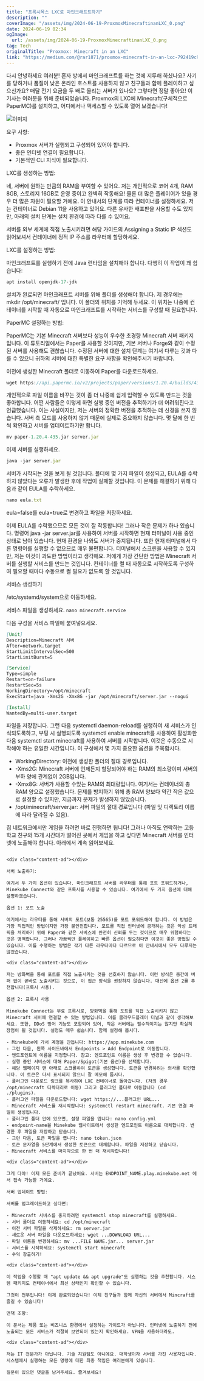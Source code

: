 ```yaml
---
title: "프록시목스 LXC로 마인크래프트하기"
description: ""
coverImage: "/assets/img/2024-06-19-ProxmoxMinecraftinanLXC_0.png"
date: 2024-06-19 02:34
ogImage: 
  url: /assets/img/2024-06-19-ProxmoxMinecraftinanLXC_0.png
tag: Tech
originalTitle: "Proxmox: Minecraft in an LXC"
link: "https://medium.com/@rar1871/proxmox-minecraft-in-an-lxc-792419c93b16"
---
```



다시 안녕하세요 여러분! 혼자 방에서 마인크래프트를 하는 것에 지루해 하셨나요? 사기를 당하거나 품질이 낮은 온라인 호스트를 사용하지 않고 친구들과 함께 플레이하고 싶으신가요? 매달 전기 요금을 두 배로 올리는 서버가 있나요? 그렇다면 정말 좋아요! 이 기사는 여러분을 위해 준비되었습니다. Proxmox의 LXC에 Minecraft(구체적으로 PaperMC)를 설치하고, 어디에서나 액세스할 수 있도록 열어 보겠습니다!

![이미지](/assets/img/2024-06-19-ProxmoxMinecraftinanLXC_0.png)

요구 사항:

- Proxmox 서버가 실행되고 구성되어 있어야 합니다.
- 좋은 인터넷 연결이 필요합니다.
- 기본적인 CLI 지식이 필요합니다.

<div class="content-ad"></div>

LXC를 생성하는 방법:

네, 서버에 원하는 만큼의 RAM을 부여할 수 있어요. 저는 개인적으로 코어 4개, RAM 8GB, 스토리지 16GB로 운영 중이고 완벽히 작동해요! 물론 더 많은 플레이어가 있을 경우 더 많은 자원이 필요할 거에요. 이 안내서의 단계를 따라 컨테이너를 설정하세요. 저는 컨테이너로 Debian 11을 사용하고 있어요. 다른 유사한 배포판을 사용할 수도 있지만, 아래의 설치 단계는 설치 환경에 따라 다를 수 있어요.

서버를 외부 세계에 직접 노출시키려면 해당 가이드의 Assigning a Static IP 섹션도 읽어보셔서 컨테이너에 정적 IP 주소를 라우터에 할당하세요.

<div class="content-ad"></div>

LXC를 설정하는 방법:

마인크래프트를 실행하기 전에 Java 런타임을 설치해야 합니다. 다행히 이 작업이 꽤 쉽습니다:

```js
apt install openjdk-17-jdk
```

설치가 완료되면 마인크래프트 서버를 위해 폴더를 생성해야 합니다. 제 경우에는 mkdir /opt/minecraft/ 입니다. 이 폴더의 위치를 기억해 두세요. 이 위치는 나중에 컨테이너를 시작할 때 자동으로 마인크래프트를 시작하는 서비스를 구성할 때 필요합니다.

<div class="content-ad"></div>

PaperMC 설정하는 방법:

PaperMC는 기본 Minecraft 서버보다 성능이 우수한 초경량 Minecraft 서버 패키지입니다. 이 튜토리얼에서는 Paper를 사용할 것이지만, 기본 서버나 Forge와 같이 수정된 서버를 사용해도 괜찮습니다. 수정된 서버에 대한 설치 단계는 여기서 다루는 것과 다를 수 있으니 귀하의 서버에 대한 특별한 요구 사항을 확인해주시기 바랍니다.

이전에 생성한 Minecraft 폴더로 이동하여 Paper를 다운로드하세요.

```js
wget https://api.papermc.io/v2/projects/paper/versions/1.20.4/builds/435/downloads/paper-1.20.4-435.jar
```

<div class="content-ad"></div>

개인적으로 파일 이름을 바꾸는 것이 좀 더 나중에 쉽게 입력할 수 있도록 만드는 것을 좋아합니다. 어떤 사람들은 이렇게 하면 실행 중인 버전을 추적하기가 더 어려워진다고 언급했습니다. 이는 사실이지만, 저는 서버의 정확한 버전을 추적하는 데 신경을 쓰지 않습니다. 서버 측 모드를 사용하지 않기 때문에 실제로 중요하지 않습니다. 몇 달에 한 번씩 확인하고 서버를 업데이트하기만 합니다.

```js
mv paper-1.20.4-435.jar server.jar
```

이제 서버를 실행하세요.

```js
java -jar server.jar
```

<div class="content-ad"></div>

서버가 시작되는 것을 보게 될 것입니다. 폴더에 몇 가지 파일이 생성되고, EULA를 수락하지 않았다는 오류가 발생한 후에 작업이 실패할 것입니다. 이 문제를 해결하기 위해 다음과 같이 EULA를 수락하세요.

```js
nano eula.txt
```

eula=false를 eula=true로 변경하고 파일을 저장하세요.

이제 EULA를 수락했으므로 모든 것이 잘 작동합니다! 그러나 작은 문제가 하나 있습니다. 명령어 java -jar server.jar를 사용하여 서버를 시작하면 현재 터미널이 사용 중인 상태로 남아 있습니다. 현재 환경을 나와도 서버가 중지됩니다. 또한 현재 터미널에서 다른 명령어를 실행할 수 없으므로 매우 불편합니다. 터미널에서 스크린을 사용할 수 있지만, 저는 이것이 과도한 방법이라고 생각해요. 저에게 가장 간단한 방법은 Minecraft 서버를 실행할 서비스를 만드는 것입니다. 컨테이너를 켤 때 자동으로 시작하도록 구성하여 필요할 때마다 수동으로 켤 필요가 없도록 할 것입니다.

<div class="content-ad"></div>

서비스 생성하기

/etc/systemd/system으로 이동하세요.

서비스 파일을 생성하세요. `nano minecraft.service`

다음 구성을 서비스 파일에 붙여넣으세요.

<div class="content-ad"></div>

```markdown
[Unit]
Description=Minecraft 서버
After=network.target
StartLimitIntervalSec=500
StartLimitBurst=5

[Service]
Type=simple
Restart=on-failure
RestartSec=5s
WorkingDirectory=/opt/minecraft
ExecStart=java -Xms2G -Xmx8G -jar /opt/minecraft/server.jar --nogui

[Install]
WantedBy=multi-user.target
```

파일을 저장합니다. 그런 다음 systemctl daemon-reload를 실행하여 새 서비스가 인식되도록하고, 부팅 시 실행되도록 systemctl enable minecraft를 사용하여 활성화한 다음 systemctl start minecraft를 사용하여 서버를 시작합니다. 이것은 수동으로 시작해야 하는 유일한 시간입니다. 이 구성에서 몇 가지 중요한 옵션을 주목합시다.

- WorkingDirectory: 이전에 생성한 폴더의 절대 경로입니다.
- -Xms2G: Minecraft 서버에 언제든지 할당되어야 하는 RAM의 최소량이며 서버의 부하 양에 관계없이 2GB입니다.
- -Xmx8G: 서버가 사용할 수있는 RAM의 최대량입니다. 여기서는 컨테이너의 총 RAM 양으로 설정했습니다. 문제를 방지하기 위해 총 RAM 양보다 약간 작은 값으로 설정할 수 있지만, 지금까지 문제가 발생하지 않았습니다.
- /opt/minecraft/server.jar: 서버 파일의 절대 경로입니다 (파일 및 디렉토리 이름에 따라 달라질 수 있음).

집 네트워크에서만 게임을 하려면 바로 진행하면 됩니다! 그러나 아직도 연락하는 고등학교 친구와 15개 시간대가 떨어진 곳에서 게임을 하고 싶다면 Minecraft 서버를 인터넷에 노출해야 합니다. 아래에서 계속 읽어보세요.
```

<div class="content-ad"></div>

서버 노출하기:

여기서 두 가지 옵션이 있습니다. 마인크래프트 서버를 라우터를 통해 포트 포워드하거나, Minekube Connect와 같은 프록시를 사용할 수 있습니다. 여기에서 두 가지 옵션에 대해 설명하겠습니다.

옵션 1: 포트 노출

여기에서는 라우터를 통해 서버의 포트(보통 25565)를 포트 포워드해야 합니다. 이 방법은 가장 직접적인 방법이지만 가장 불안전합니다. 포트를 직접 인터넷에 공개하는 것은 악성 트래픽을 처리하기 위해 Paper와 같은 서비스에 완전히 신뢰를 두는 것이므로 매우 위험하다는 것은 명백합니다. 그러나 가끔씩만 플레이하고 빠른 옵션이 필요하다면 이것이 좋은 방법일 수 있습니다. 이를 수행하는 방법은 각기 다른 라우터마다 다르므로 이 안내서에서 모두 다루지는 않겠습니다.

<div class="content-ad"></div>

저는 방화벽을 통해 포트를 직접 노출시키는 것을 선호하지 않습니다. 이런 방식은 중간에 버퍼 없이 곧바로 노출시키는 것으로, 이 접근 방식을 권장하지 않습니다. 대신에 옵션 2를 추천합니다(프록시 사용).

옵션 2: 프록시 사용

Minekube Connect는 무료 프록시로, 방화벽을 통해 포트를 직접 노출시키지 않고 Minecraft 서버에 연결할 수 있는 방법입니다. 이를 클라우드플레어 터널과 같이 생각해보세요. 또한, DDoS 방어 기능도 포함되어 있어, 작은 서버에는 필수적이지는 않지만 확실히 장점이 될 것입니다. 설정도 매우 쉽습니다. 함께 설정해 봅시다.

- Minekube에 가서 계정을 만듭니다: https://app.minekube.com
- 그런 다음, 왼쪽 사이드바에서 Endpoints > Add Endpoint로 이동합니다.
- 엔드포인트에 이름을 지정합니다. 참고: 엔드포인트 이름은 생성 후 변경할 수 없습니다.
- 실행 중인 서비스에 대해 Paper/Spigot(기본 옵션)을 선택합니다.
- 해당 웹페이지 맨 아래로 스크롤하여 토큰을 생성합니다. 토큰을 변경하려는 의사를 확인합니다. 이 토큰은 다시 표시되지 않으니 잘 메모해 둡시다.
- 플러그인 다운로드 링크를 복사하여 LXC 컨테이너로 돌아갑니다. (저의 경우 /opt/minecraft 디렉터리로 이동) 그리고 플러그인 폴더로 이동합니다 (cd ./plugins).
- 플러그인 파일을 다운로드합니다: wget https://...플러그인 URL...
- Minecraft 서비스를 재시작합니다: systemctl restart minecraft. 기본 연결 파일이 생성됩니다.
- 플러그인 폴더 안에 있으면, 설정 파일을 엽니다: nano config.yml
- endpoint-name을 Minekube 웹사이트에서 생성한 엔드포인트 이름으로 대체합니다. 변경한 후 파일을 저장하고 닫습니다.
- 그런 다음, 토큰 파일을 엽니다: nano token.json
- 토큰 문자열을 5단계에서 생성한 토큰으로 대체합니다. 파일을 저장하고 닫습니다.
- Minecraft 서비스를 마지막으로 한 번 더 재시작합니다!

<div class="content-ad"></div>

그게 다야! 이제 모든 준비가 끝났어요. 서버는 ENDPOINT_NAME.play.minekube.net 에서 접속 가능할 거에요.

서버 업데이트 방법:

서버를 업그레이드하고 싶다면:

- Minecraft 서비스를 중지하려면 systemctl stop minecraft를 실행하세요.
- 서버 폴더로 이동하세요: cd /opt/minecraft
- 이전 서버 파일을 삭제하세요: rm server.jar
- 새로운 서버 파일을 다운로드하세요: wget ...DOWNLOAD URL...
- 파일 이름을 변경하세요: mv ...FILE NAME.jar... server.jar
- 서비스를 시작하세요: systemctl start minecraft
- 수익 창출하기!

<div class="content-ad"></div>

이 작업을 수행할 때 "apt update && apt upgrade"도 실행하는 것을 추천합니다. 시스템 패키지도 컨테이너에서 최신 상태인지 확인할 수 있습니다.

그것이 전부입니다! 이제 완료되었습니다! 이제 친구들과 함께 자신의 서버에서 Mincraft를 즐길 수 있습니다!

면책 조항:

이 문서는 제품 또는 비즈니스 환경에서 설정하는 가이드가 아닙니다. 인터넷에 노출하기 전에 노출되는 모든 서비스가 적절히 보안되어 있는지 확인하세요. VPN을 사용하더라도.

<div class="content-ad"></div>

저는 IT 전문가가 아닙니다. 기술 지원팀도 아니에요. 대학생이자 서버를 가진 사용자입니다. 시스템에서 실행하는 모든 명령에 대한 최종 책임은 여러분에게 있습니다.

질문이 있으면 댓글을 남겨주세요. 즐겨보세요!